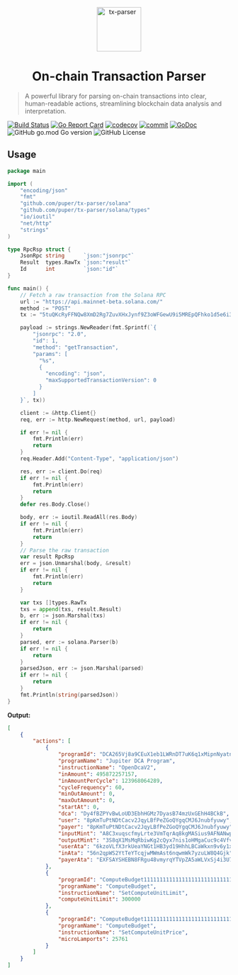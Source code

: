 <p align="center">
<img src="https://www.jeffro.io/assets/wiki/tx-parser/whale.png" alt="tx-parser" width="100">
</p>
<h1 align="center">On-chain Transaction Parser</h1>

> A powerful library for parsing on-chain transactions into clear, human-readable actions, streamlining blockchain data analysis and interpretation.

[![Build Status](https://github.com/puper/tx-parser/workflows/tests/badge.svg)](https://github.com/puper/tx-parser/actions)
[![Go Report Card](https://goreportcard.com/badge/github.com/puper/tx-parser)](https://goreportcard.com/report/github.com/puper/tx-parser)
[![codecov](https://codecov.io/github/0xjeffro/tx-parser/graph/badge.svg?token=1VPAKE8N6P)](https://codecov.io/github/0xjeffro/tx-parser)
[![commit](https://img.shields.io/github/last-commit/0xjeffro/tx-parser)](https://github.com/puper/tx-parser/commits/master)
[![GoDoc](https://pkg.go.dev/badge/github.com/puper/tx-parser?status.svg)](https://pkg.go.dev/github.com/puper/tx-parser@v1.0.0?tab=doc)
![GitHub go.mod Go version](https://img.shields.io/github/go-mod/go-version/0xjeffro/tx-parser)
![GitHub License](https://img.shields.io/github/license/0xjeffro/tx-parser)

## Usage

```go
package main

import (
	"encoding/json"
	"fmt"
	"github.com/puper/tx-parser/solana"
	"github.com/puper/tx-parser/solana/types"
	"io/ioutil"
	"net/http"
	"strings"
)

type RpcRsp struct {
	JsonRpc string      `json:"jsonrpc"`
	Result  types.RawTx `json:"result"`
	Id      int         `json:"id"`
}

func main() { 
	// Fetch a raw transaction from the Solana RPC 
	url := "https://api.mainnet-beta.solana.com/"
	method := "POST"
	tx := "5tuQKcRyFFNQw8XmD2Rg7ZuvXHxJynf9Z3oWFGewU9i5MREpQFhko1d5e6i3z15DqngcRGsXNBtpDvqc5EToAaRd"

	payload := strings.NewReader(fmt.Sprintf(`{
		"jsonrpc": "2.0",
		"id": 1,
		"method": "getTransaction",
		"params": [
		  "%s",
		  {
			"encoding": "json",
			"maxSupportedTransactionVersion": 0
		  }
		]
	}`, tx))

	client := &http.Client{}
	req, err := http.NewRequest(method, url, payload)

	if err != nil {
		fmt.Println(err)
		return
	}
	req.Header.Add("Content-Type", "application/json")

	res, err := client.Do(req)
	if err != nil {
		fmt.Println(err)
		return
	}
	defer res.Body.Close()

	body, err := ioutil.ReadAll(res.Body)
	if err != nil {
		fmt.Println(err)
		return
	}
	// Parse the raw transaction
	var result RpcRsp
	err = json.Unmarshal(body, &result)
	if err != nil {
		fmt.Println(err)
		return
	}

	var txs []types.RawTx
	txs = append(txs, result.Result)
	b, err := json.Marshal(txs)
	if err != nil {
		return
	}
	parsed, err := solana.Parser(b)
	if err != nil {
		return
	}
	parsedJson, err := json.Marshal(parsed)
	if err != nil {
		return
	}
	fmt.Println(string(parsedJson))
}
```

**Output:**

```json
[
    {
        "actions": [
            {
                "programId": "DCA265Vj8a9CEuX1eb1LWRnDT7uK6q1xMipnNyatn23M",
                "programName": "Jupiter DCA Program",
                "instructionName": "OpenDcaV2",
                "inAmount": 495872257157,
                "inAmountPerCycle": 123968064289,
                "cycleFrequency": 60,
                "minOutAmount": 0,
                "maxOutAmount": 0,
                "startAt": 0,
                "dca": "Dy4fBZPYvBwLoUD3EbhHGMz7DyasB74mzUxGEhH4BCkB",
                "user": "8pKmTuPtNDtCacv2JqyLBfPeZGoQYgqCMJ6Jnubfyuwy",
                "payer": "8pKmTuPtNDtCacv2JqyLBfPeZGoQYgqCMJ6Jnubfyuwy",
                "inputMint": "A8C3xuqscfmyLrte3VmTqrAq8kgMASius9AFNANwpump",
                "outputMint": "3S8qX1MsMqRbiwKg2cQyx7nis1oHMgaCuc9c4VfvVdPN",
                "userAta": "6kzoVLfX3rkUeaYNGt1HB3yd19HhhLBCaWkxn9v6y1xb",
                "inAta": "56n2qpWS2YtTeYTcqjwMWmAst6nqwmWk7yzuLW8Q4Gjk",
                "payerAta": "EXFSAYSHEBN8FRgu48vmyrqYTVpZA5aWLVxSj4i3U7oD"
            },
            {
                "programId": "ComputeBudget111111111111111111111111111111",
                "programName": "ComputeBudget",
                "instructionName": "SetComputeUnitLimit",
                "computeUnitLimit": 300000
            },
            {
                "programId": "ComputeBudget111111111111111111111111111111",
                "programName": "ComputeBudget",
                "instructionName": "SetComputeUnitPrice",
                "microLamports": 25761
            }
        ]
    }
]
```

